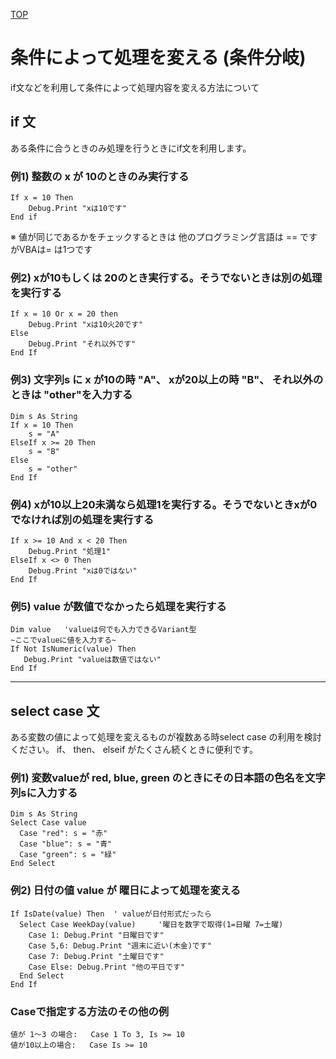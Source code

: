 [TOP](.)

# 条件によって処理を変える (条件分岐)
if文などを利用して条件によって処理内容を変える方法について

## if 文
ある条件に合うときのみ処理を行うときにif文を利用します。

### 例1) 整数の x が 10のときのみ実行する

```
If x = 10 Then
    Debug.Print "xは10です"
End if 
```

※ 値が同じであるかをチェックするときは
   他のプログラミング言語は == ですがVBAは= は1つです


### 例2) xが10もしくは 20のとき実行する。そうでないときは別の処理を実行する

```
If x = 10 Or x = 20 then 
    Debug.Print "xは10火20です"
Else
    Debug.Print "それ以外です"
End If
```

### 例3) 文字列s に x が10の時 "A"、 xが20以上の時 "B"、 それ以外のときは "other"を入力する

```
Dim s As String
If x = 10 Then
    s = "A"
ElseIf x >= 20 Then
    s = "B"
Else
    s = "other"
End If
```

### 例4) xが10以上20未満なら処理1を実行する。そうでないときxが0でなければ別の処理を実行する

```
If x >= 10 And x < 20 Then
    Debug.Print "処理1"
ElseIf x <> 0 Then
    Debug.Print "xは0ではない"
End If
```

### 例5) value が数値でなかったら処理を実行する

```
Dim value   'valueは何でも入力できるVariant型
~ここでvalueに値を入力する~
If Not IsNumeric(value) Then
   Debug.Print "valueは数値ではない"
End If
```

-------------------------------

## select case 文
ある変数の値によって処理を変えるものが複数ある時select case の利用を検討ください。
if、 then、 elseif がたくさん続くときに便利です。

### 例1) 変数valueが red, blue, green のときにその日本語の色名を文字列sに入力する

```
Dim s As String
Select Case value 
  Case "red": s = "赤"
  Case "blue": s = "青"
  Case "green": s = "緑"
End Select
```

### 例2) 日付の値 value が 曜日によって処理を変える

```
If IsDate(value) Then  ' valueが日付形式だったら
  Select Case WeekDay(value)     '曜日を数字で取得(1=日曜 7=土曜)
    Case 1: Debug.Print "日曜日です"
    Case 5,6: Debug.Print "週末に近い(木金)です"  
    Case 7: Debug.Print "土曜日です"
    Case Else: Debug.Print "他の平日です"
  End Select
End If
``` 

### Caseで指定する方法のその他の例

```
値が 1～3 の場合:   Case 1 To 3, Is >= 10
値が10以上の場合:   Case Is >= 10
```

